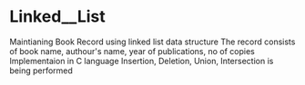 # Linked__List
Maintianing Book Record using linked list data structure The record consists of book name, authour's name, year of publications, no of copies
Implementaion in C language
Insertion, Deletion, Union, Intersection is being performed
